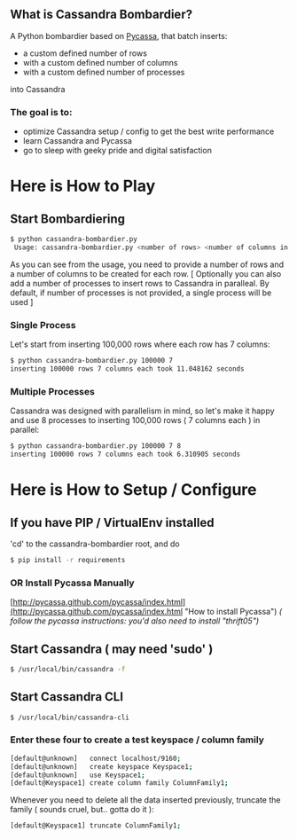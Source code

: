 ## What is Cassandra Bombardier?

A Python bombardier based on [Pycassa](http://pycassa.github.com/pycassa/index.html "Pycassa"), that batch inserts:

  + a custom defined number of rows
  + with a custom defined number of columns
  + with a custom defined number of processes

into Cassandra
  
### The goal is to: 
  
  + optimize Cassandra setup / config to get the best write performance
  + learn Cassandra and Pycassa
  + go to sleep with geeky pride and digital satisfaction

# Here is How to Play

## Start Bombardiering

```bash
$ python cassandra-bombardier.py
 Usage: cassandra-bombardier.py <number of rows> <number of columns in a single row> [<number of processes>]
```

As you can see from the usage, you need to provide a number of rows and a number of columns to be created for each row.
[ Optionally you can also add a number of processes to insert rows to Cassandra in paralleal. By default, if number of processes is not provided, a single process will be used ]

### Single Process

Let's start from inserting 100,000 rows where each row has 7 columns:

```bash
$ python cassandra-bombardier.py 100000 7
inserting 100000 rows 7 columns each took 11.048162 seconds
```

### Multiple Processes

Cassandra was designed with parallelism in mind, so let's make it happy and use 8 processes to inserting 100,000 rows ( 7 columns each ) in parallel:

```bash
$ python cassandra-bombardier.py 100000 7 8
inserting 100000 rows 7 columns each took 6.310905 seconds
```

# Here is How to Setup / Configure

## If you have PIP / VirtualEnv installed

'cd' to the cassandra-bombardier root, and do

```bash
$ pip install -r requirements
```

### OR Install Pycassa Manually

[http://pycassa.github.com/pycassa/index.html](http://pycassa.github.com/pycassa/index.html "How to install Pycassa")
_( follow the pycassa instructions: you'd also need to install "thrift05")_

## Start Cassandra ( may need 'sudo' )

```bash
$ /usr/local/bin/cassandra -f
```

## Start Cassandra CLI

```bash
$ /usr/local/bin/cassandra-cli
```

### Enter these four to create a test keyspace / column family

```bash
[default@unknown]   connect localhost/9160;
[default@unknown]   create keyspace Keyspace1;
[default@unknown]   use Keyspace1;
[default@Keyspace1] create column family ColumnFamily1;
```

Whenever you need to delete all the data inserted previously, truncate the family ( sounds cruel, but.. gotta do it ):

```bash
[default@Keyspace1] truncate ColumnFamily1;
```

